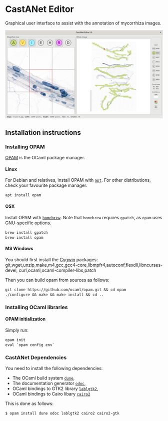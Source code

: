 # CastANet Editor

Graphical user interface to assist with the annotation of mycorrhiza images.

![](doc/castanet-editor.png)

## Installation instructions

### Installing OPAM

[OPAM](https://opam.ocaml.org/) is the OCaml package manager.

#### Linux

For Debian and relatives, install OPAM with [`apt`](https://salsa.debian.org/apt-team/apt).
For other distributions, check your favourite package manager.

```
apt install opam
```

#### OSX

Install OPAM with [`homebrew`](https://brew.sh/). Note that `homebrew` 
requires `gpatch`, as `opam` uses GNU-specific options.

```
brew install gpatch
brew install opam
```

#### MS Windows

You should first install the [Cygwin](https://www.cygwin.com/) packages:
git,wget,unzip,make,m4,gcc,gcc4-core,libmpfr4,autoconf,flexdll,libncurses-devel,
curl,ocaml,ocaml-compiler-libs,patch

Then you can build opam from sources as follows:

```
git clone https://github.com/ocaml/opam.git && cd opam
./configure && make && make install && cd ..
```


### Installing OCaml libraries

#### OPAM initialization

Simply run:

```
opam init
eval `opam config env`
```

### CastANet Dependencies

You need to install the following dependencies:

- The OCaml build system [`dune`](https://github.com/ocaml/dune),
- The documentation generator [`odoc`](https://github.com/ocaml/odoc),
- OCaml bindings to GTK2 library [`lablgtk2`](http://lablgtk.forge.ocamlcore.org/),
- OCaml bindings to Cairo libary [`cairo2`](https://github.com/Chris00/ocaml-cairo)

This is done as follows:

```
$ opam install dune odoc lablgtk2 cairo2 cairo2-gtk
```

